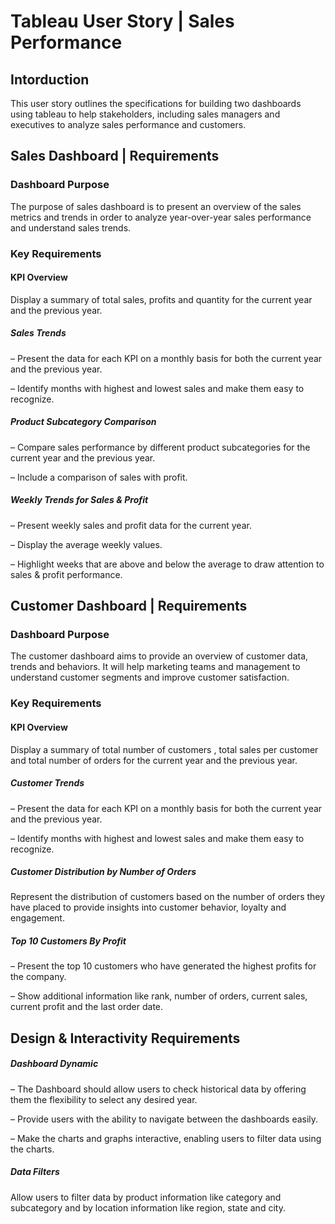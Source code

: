 # Tableau User Story | Sales Performance
## Intorduction
This user story outlines the specifications for building two dashboards using tableau to help stakeholders, including sales managers and executives to analyze sales performance and customers. 

## Sales Dashboard | Requirements
### Dashboard Purpose
The purpose of sales dashboard is to present an overview of the sales metrics and trends in order to analyze year-over-year sales performance and understand sales trends.

### Key Requirements
#### KPI Overview
Display a summary of total sales, profits and quantity for the current year and the previous year.

##### Sales Trends
 – Present the data for each KPI on a monthly basis for both the current year and the previous year.

 – Identify months with highest and lowest sales and make them easy to recognize.

##### Product Subcategory Comparison
 – Compare sales performance by different product subcategories for the current year and the previous year.

 – Include a comparison of sales with profit.

##### Weekly Trends for Sales & Profit
 – Present weekly sales and profit data for the current year.

 – Display the average weekly values.

 – Highlight weeks that are above and below the average to draw attention to sales & profit performance.

## Customer Dashboard | Requirements
### Dashboard Purpose
The customer dashboard aims to provide an overview of customer data, trends and behaviors. It will help marketing teams and management to understand customer segments and improve customer satisfaction.

### Key Requirements
#### KPI Overview
Display a summary of total number of customers , total sales per customer and total number of orders for the current year and the previous year.

##### Customer Trends
 – Present the data for each KPI on a monthly basis for both the current year and the previous year.

 – Identify months with highest and lowest sales and make them easy to recognize.

##### Customer Distribution by Number of Orders
Represent the distribution of customers based on the number of orders they have placed to provide insights into customer behavior, loyalty and engagement.

##### Top 10 Customers By Profit
 – Present the top 10 customers who have generated the highest profits for the company.

 – Show additional information like rank, number of orders, current sales, current profit and the last order date.

## Design & Interactivity Requirements
##### Dashboard Dynamic
 – The Dashboard should allow users to check historical data by offering them the flexibility to select any desired year.

 – Provide users with the ability to navigate between the dashboards easily.

 – Make the charts and graphs interactive, enabling users to filter data using the charts.

##### Data Filters
Allow users to filter data by product information like category and subcategory and by location information like region, state and city.
